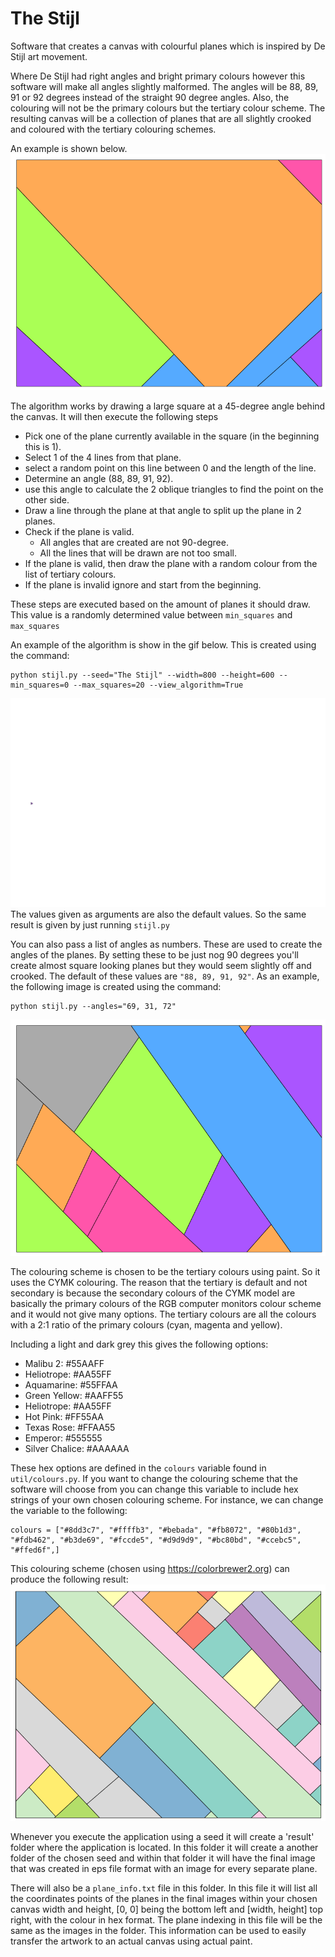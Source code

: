 # The Stijl


Software that creates a canvas with colourful planes which is inspired by De Stijl art movement. 

Where De Stijl had right angles and bright primary colours however this software will make all angles slightly malformed. The angles will be 88, 89, 91 or 92 degrees instead of the straight 90 degree angles. Also, the colouring will not be the primary colours but the tertiary colour scheme. The resulting canvas will be a collection of planes that are all slightly crooked and coloured with the tertiary colouring schemes.

An example is shown below. 
![The Stijl image example](example_images/example_regular.png)

The algorithm works by drawing a large square at a 45-degree angle behind the canvas. It will then execute the following steps   
- Pick one of the plane currently available in the square (in the beginning this is 1). 
- Select 1 of the 4 lines from that plane.
- select a random point on this line between 0 and the length of the line.
- Determine an angle (88, 89, 91, 92).
- use this angle to calculate the 2 oblique triangles to find the point on the other side.
- Draw a line through the plane at that angle to split up the plane in 2 planes.
- Check if the plane is valid.
  - All angles that are created are not 90-degree.
  - All the lines that will be drawn are not too small.
- If the plane is valid, then draw the plane with a random colour from the list of tertiary colours.
- If the plane is invalid ignore and start from the beginning.

These steps are executed based on the amount of planes it should draw. This value is a randomly determined value between `min_squares` and `max_squares` 

An example of the algorithm is show in the gif below. This is created using the command:
```commandline
python stijl.py --seed="The Stijl" --width=800 --height=600 --min_squares=0 --max_squares=20 --view_algorithm=True
```
![The Stijl gif example](example_images/example_gif.gif)
The values given as arguments are also the default values. So the same result is given by just running `stijl.py`

You can also pass a list of angles as numbers. These are used to create the angles of the planes. By setting these to be just nog 90 degrees you'll create almost square looking planes but they would seem slightly off and crooked. The default of these values are `"88, 89, 91, 92"`.
As an example, the following image is created using the command:
```commandline
python stijl.py --angles="69, 31, 72"
```
![The Stijl image angle_example](example_images/example_angles.png)

The colouring scheme is chosen to be the tertiary colours using paint. So it uses the CYMK colouring. The reason that the tertiary is default and not secondary is because the secondary colours of the CYMK model are basically the primary colours of the RGB computer monitors colour scheme and it would not give many options. The tertiary colours are all the colours with a 2:1 ratio of the primary colours (cyan, magenta and yellow).

Including a light and dark grey this gives the following options:
- Malibu 2: #55AAFF
- Heliotrope: #AA55FF
- Aquamarine: #55FFAA
- Green Yellow: #AAFF55
- Heliotrope: #AA55FF
- Hot Pink: #FF55AA
- Texas Rose: #FFAA55
- Emperor: #555555
- Silver Chalice: #AAAAAA

These hex options are defined in the `colours` variable found in `util/colours.py`. If you want to change the colouring scheme that the software will choose from you can change this variable to include hex strings of your own chosen colouring scheme. For instance, we can change the variable to the following:
```
colours = ["#8dd3c7", "#ffffb3", "#bebada", "#fb8072", "#80b1d3", "#fdb462", "#b3de69", "#fccde5", "#d9d9d9", "#bc80bd", "#ccebc5", "#ffed6f",]
```
This colouring scheme (chosen using https://colorbrewer2.org) can produce the following result:
![The Stijl image colouring_example](example_images/example_colouring.png)

Whenever you execute the application using a seed it will create a 'result' folder where the application is located. In this folder it will create a another folder of the chosen seed and within that folder it will have the final image that was created in eps file format with an image for every separate plane. 

There will also be a `plane_info.txt` file in this folder. In this file it will list all the coordinates points of the planes in the final images within your chosen canvas width and height, [0, 0] being the bottom left and [width, height] top right, with the colour in hex format. The plane indexing in this file will be the same as the images in the folder. This information can be used to easily transfer the artwork to an actual canvas using actual paint.
